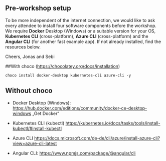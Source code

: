 ## Pre-workshop setup
To be more independent of the internet connection, we would like to ask every attendee to install four software components before the workshop. We require **Docker** Desktop (Windows) or a suitable version for your OS, **Kubernetes CLI** (cross-platform), **Azure CLI** (cross-platform) and the **Angular CLI** (for another fast example app).
If not already installed, find the resources below.

Cheers,
Jonas and Sebi



##With choco 
(https://chocolatey.org/docs/installation)

```choco install docker-desktop kubernetes-cli azure-cli -y```

## Without choco

- Docker Desktop (Windows):
https://hub.docker.com/editions/community/docker-ce-desktop-windows
„Get Docker“

- Kubernetes CLI (kubectl)
https://kubernetes.io/docs/tasks/tools/install-kubectl/#install-kubectl

- Azure CLI
https://docs.microsoft.com/de-de/cli/azure/install-azure-cli?view=azure-cli-latest

- Angular CLI:
https://www.npmjs.com/package/@angular/cli